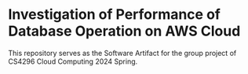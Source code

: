 # Investigation of Performance of Database Operation on AWS Cloud

This repository serves as the Software Artifact for the group project of CS4296 Cloud Computing 2024 Spring.